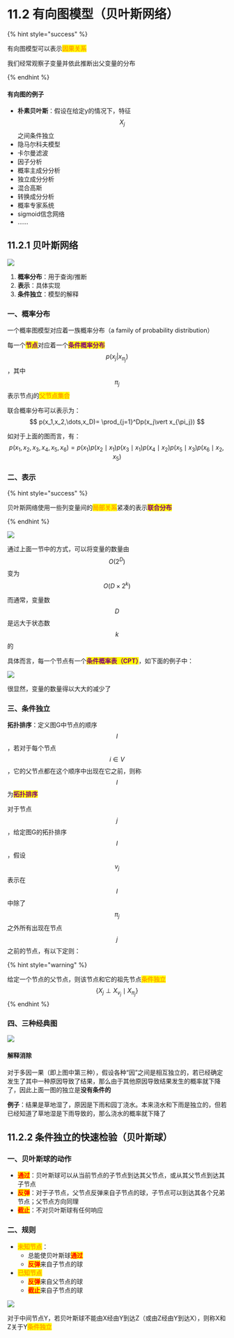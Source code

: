 # 11.2 有向图模型（贝叶斯网络）

{% hint style="success" %}

有向图模型可以表示<mark style="color:orange;">**因果关系**</mark>

我们经常观察子变量并依此推断出父变量的分布

{% endhint %}



#### 有向图的例子

- **朴素贝叶斯**：假设在给定y的情况下，特征$$X_j$$之间条件独立
- 隐马尔科夫模型
- 卡尔曼滤波
- 因子分析
- 概率主成分分析
- 独立成分分析
- 混合高斯
- 转换成分分析
- 概率专家系统
- sigmoid信念网络
- ……





## 11.2.1 贝叶斯网络

![](../.gitbook/assets/11.2.1.png)

1. **概率分布**：用于查询/推断
2. **表示**：具体实现
3. **条件独立**：模型的解释



### 一、概率分布

一个概率图模型对应着一族概率分布（a family of probability distribution）



每一个<mark style="color:purple;">**节点**</mark>对应着一个<mark style="color:purple;">**条件概率分布**</mark>$$p(x_j\vert x_{\pi_j})$$，其中$$\pi_j$$表示节点j的<mark style="color:orange;">**父节点集合**</mark>

联合概率分布可以表示为：
$$
p(x_1,x_2,\dots,x_D)= \prod_{j=1}^Dp(x_j\vert x_{\pi_j})
$$


如对于上面的图而言，有：
$$
p\left(x_1, x_2, x_3, x_4, x_5, x_6\right)=p\left(x_1\right) p\left(x_2 \mid x_1\right) p\left(x_3 \mid x_1\right) p\left(x_4 \mid x_2\right) p\left(x_5 \mid x_3\right) p\left(x_6 \mid x_2, x_5\right)
$$


### 二、表示

{% hint style="success" %}

贝叶斯网络使用一些列变量间的<mark style="color:orange;">**局部关系**</mark>紧凑的表示<mark style="color:purple;">**联合分布**</mark>

{% endhint %}



![](../.gitbook/assets/11.2.2.png)



通过上面一节中的方式，可以将变量的数量由$$O(2^D)$$变为$$O(D\times2^k)$$

而通常，变量数$$D$$是远大于状态数$$k$$的



具体而言，每一个节点有一个<mark style="color:purple;">**条件概率表（CPT）**</mark>，如下面的例子中：

![](../.gitbook/assets/11.2.3.png)

很显然，变量的数量得以大大的减少了



### 三、条件独立

**拓扑排序**：定义图G中节点的顺序$$I$$，若对于每个节点$$i\in V$$，它的父节点都在这个顺序中出现在它之前，则称$$I$$为<mark style="color:purple;">**拓扑排序**</mark>



对于节点$$j$$，给定图G的拓扑排序$$I$$，假设$$v_j$$表示在$$I$$中除了$$\pi_j$$之外所有出现在节点$$j$$之前的节点，有以下定则：

{% hint style="warning" %}

给定一个节点的父节点，则该节点和它的祖先节点<mark style="color:orange;">**条件独立**</mark>
$$
\{X_j \perp X_{v_j} \mid X_{\pi_j}\}
$$
{% endhint %}



### 四、三种经典图

![](../.gitbook/assets/11.2.4.png)

#### 解释消除

对于多因一果（即上图中第三种），假设各种“因”之间是相互独立的，若已经确定发生了其中一种原因导致了结果，那么由于其他原因导致结果发生的概率就下降了，因此上面一图的独立是**没有条件的**

**例子**：结果是草地湿了，原因是下雨和园丁浇水。本来浇水和下雨是独立的，但若已经知道了草地湿是下雨导致的，那么浇水的概率就下降了





## 11.2.2 条件独立的快速检验（贝叶斯球）



### 一、贝叶斯球的动作

- <mark style="color:red;">**通过**</mark>：贝叶斯球可以从当前节点的子节点到达其父节点，或从其父节点到达其子节点
- <mark style="color:red;">**反弹**</mark>：对于子节点，父节点反弹来自子节点的球，子节点可以到达其各个兄弟节点；父节点方向同理
- <mark style="color:red;">**截止**</mark>：不对贝叶斯球有任何响应



### 二、规则

- <mark style="color:orange;">**未知节点**</mark>：
  - 总能使贝叶斯球<mark style="color:red;">**通过**</mark>
  - <mark style="color:red;">**反弹**</mark>来自子节点的球
- <mark style="color:orange;">**已知节点**</mark>
  - <mark style="color:red;">**反弹**</mark>来自父节点的球
  - <mark style="color:red;">**截止**</mark>来自子节点的球

![](../.gitbook/assets/11.2.5.png)

对于中间节点Y，若贝叶斯球不能由X经由Y到达Z（或由Z经由Y到达X），则称X和Z关于Y<mark style="color:orange;">**条件独立**</mark>
